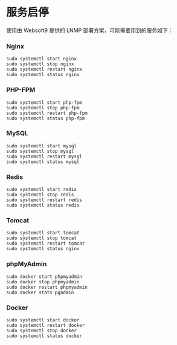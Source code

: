 # 服务启停

使用由 Websoft9 提供的 LNMP 部署方案，可能需要用到的服务如下：

### Nginx

```shell
sudo systemctl start nginx
sudo systemctl stop nginx
sudo systemctl restart nginx
sudo systemctl status nginx
```

### PHP-FPM
```shell
sudo systemctl start php-fpm
sudo systemctl stop php-fpm
sudo systemctl restart php-fpm
sudo systemctl status php-fpm
```

### MySQL

```shell
sudo systemctl start mysql
sudo systemctl stop mysql
sudo systemctl restart mysql
sudo systemctl status mysql
```

### Redis

```shell
sudo systemctl start redis
sudo systemctl stop redis
sudo systemctl restart redis
sudo systemctl status redis
```

### Tomcat
```shell
sudo systemctl start tomcat
sudo systemctl stop tomcat
sudo systemctl restart tomcat
sudo systemctl status nginx
```

### phpMyAdmin

```shell
sudo docker start phpmyadmin
sudo docker stop phpmyadmin
sudo docker restart phpmyadmin
sudo docker stats pgadmin
```

### Docker

```shell
sudo systemctl start docker
sudo systemctl restart docker
sudo systemctl stop docker
sudo systemctl status docker
```